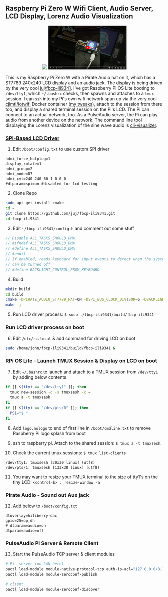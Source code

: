 ## Raspberry Pi Zero W Wifi Client, Audio Server, LCD Display, Lorenz Audio Visualization

<p align="center">
  <img src="./attachments/pi0_audio_vis.gif"/> <a href="https://www.youtube.com/watch?v=rCKuR259FjY"><img src="./attachments/pi0_youtube_vid.png"></a>
</p>


This is my Raspberry Pi Zero W with a Pirate Audio hat on it, which has a ST7789 240x240 LCD display and an audio jack. The display is being driven by the very cool [juj/fbcp-ili9341](https://github.com/juj/fbcp-ili9341). I've got Raspberry Pi OS Lite booting to `/dev/tty1`, which `~/.bashrc` checks, then spawns and attaches to a `tmux` session. I can `ssh` into my Pi's own wifi network spun up via the very cool [cjimti/iotwifi](https://github.com/cjimti/iotwifi) Docker container ([my tweaks](<./wifi_and_WAP.md>)), attach to the session from there too, and display a shared terminal session on the Pi's LCD. The Pi can connect to an actual network, too. As a PulseAudio server, the Pi can play audio from another device on the network. The command line tool displaying the Lorenz visualization of the sine wave audio is [cli-visualizer](https://github.com/dpayne/cli-visualizer). 


### [SPI-Based LCD Driver](https://github.com/juj/fbcp-ili9341)

1. Edit `/boot/config.txt` to use custom SPI driver
```
hdmi_force_hotplug=1
display_rotate=1
hdmi_group=2
hdmi_mode=87
hdmi_cvt=240 240 60 1 0 0 0
#dtparam=spi=on #disabled for lcd testing
```

2. Clone Repo
```bash
sudo apt-get install cmake
cd ~
git clone https://github.com/juj/fbcp-ili9341.git
cd fbcp-ili9341
```

3. Edit `~/fbcp-ili9341/config.h` and comment out some stuff
```C
// Disable ALL_TASKS_SHOULD_DMA
// #ifndef ALL_TASKS_SHOULD_DMA
// #define ALL_TASKS_SHOULD_DMA
// #endif
// If enabled, reads keyboard for input events to detect when the system has gone inactive and backlight
// can be turned off
// #define BACKLIGHT_CONTROL_FROM_KEYBOARD
```

4. Build 
```bash
mkdir build
cd build
cmake -DPIRATE_AUDIO_ST7789_HAT=ON -DSPI_BUS_CLOCK_DIVISOR=6 -DBACKLIGHT_CONTROL=ON -DSTATISTICS=0 ..
make -j
```

5. Run LCD driver process: `$ sudo ./fbcp-ili9341/build/fbcp-ili9341`

### Run LCD driver process on boot

6. Edit `/etc/rc.local` & add command for driving LCD on boot
```bash
sudo /home/john/fbcp-ili9341/build/fbcp-ili9341 &
```

### RPi OS Lite - Launch TMUX Session & Display on LCD on boot

7. Edit `~/.bashrc` to launch and attach to a TMUX session from `/dev/tty1` by adding below contents

```bash
if [[ $(tty) == "/dev/tty1" ]]; then
  tmux new-session -d -s tmuxsesh -c ~
  tmux a -t tmuxsesh
fi
if [[ $(tty) == "/dev/pts/0" ]]; then
  PS1="$ "
fi
```

8. Add `logo.nologo` to end of first line in `/boot/cmdline.txt` to remove Raspberry Pi logo splash from boot

9. ssh to raspberry pi. Attach to the shared session: `$ tmux a -t tmuxsesh`.
10. Check the current tmux sessions: `$ tmux list-clients`
```
/dev/tty1: tmuxsesh [30x30 linux] (utf8)
/dev/pts/1: tmuxsesh [133x30 linux] (utf8)
```
11. You may want to resize your TMUX terminal to the size of tty1's on the tiny LCD: `<control-b> : resize-window -a`

### Pirate Audio - Sound out Aux jack

12. Add below to `/boot/config.txt`
```
dtoverlay=hifiberry-dac
gpio=25=op,dh
# dtparam=audio=on
dtparam=audio=off
```

### PulseAudio Pi Server & Remote Client

13. Start the PulseAudio TCP server & client modules
```bash
# Pi  server (on LAN here)
pactl load-module module-native-protocol-tcp auth-ip-acl="127.0.0.0/8;10.0.0.0/8;172.16.0.0/12;192.168.0.0/16;fe80::/10"
pactl load-module module-zeroconf-publish
```
```bash
# client
pactl load-module module-zeroconf-discover
```
